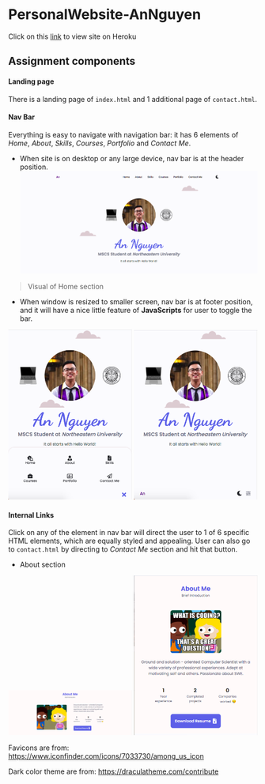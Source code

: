 # PersonalWebsite-AnNguyen

Click on this [link]() to view site on Heroku

## Assignment components

#### Landing page

There is a landing page of `index.html` and 1 additional page of `contact.html`. 

#### Nav Bar

Everything is easy to navigate with navigation bar: it has 6 elements of *Home*, *About*, *Skills*, *Courses*, *Portfolio* and *Contact Me*.
* When site is on desktop or any large device, nav bar is at the header position.
![Home section](/readme_images/homeFull.png)
> Visual of Home section

* When window is resized to smaller screen, nav bar is at footer position, and it will have a nice little feature of **JavaScripts** for user to toggle the bar.

<img src="/readme_images/homeBarUp.png" width=250>      <img src="/readme_images/homeBarDown.png" width=250>

#### Internal Links

Click on any of the element in nav bar will direct the user to 1 of 6 specific HTML elements, which are equally styled and appealing. User can also go to `contact.html` by directing to *Contact Me* section and hit that button.

* About section

<img src="/readme_images/aboutFull.png" width=250>      <img src="/readme_images/aboutSmall.png" width=250>




Favicons are from: https://www.iconfinder.com/icons/7033730/among_us_icon

Dark color theme are from: https://draculatheme.com/contribute

